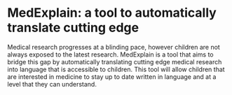 # MedExplain: a tool to automatically translate cutting edge 
Medical research progresses at a blinding pace, however children are not always exposed to the latest research. MedExplain is a tool that aims to bridge this gap by automatically translating cutting edge medical research into language that is accessible to children. This tool will allow children that are interested in medicine to stay up to date written in language and at a level that they can understand.

